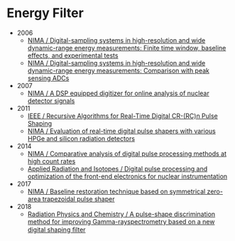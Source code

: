 <!-- EnergyFilter.md --- 
;; 
;; Description: 
;; Author: Hongyi Wu(吴鸿毅)
;; Email: wuhongyi@qq.com 
;; Created: 一 1月  1 00:03:02 2018 (+0800)
;; Last-Updated: 四 5月 31 05:25:58 2018 (+0800)
;;           By: Hongyi Wu(吴鸿毅)
;;     Update #: 6
;; URL: http://wuhongyi.cn -->

# Energy Filter

- 2006
	- [NIMA / Digital-sampling systems in high-resolution and wide dynamic-range energy measurements: Finite time window, baseline effects, and experimental tests](http://wuhongyi.cn/HardwareNote/pdf/article/1-s2.0-S0168900206000829-main.pdf)
	- [NIMA / Digital-sampling systems in high-resolution and wide dynamic-range energy measurements: Comparison with peak sensing ADCs](http://wuhongyi.cn/HardwareNote/pdf/article/1-s2.0-S0168900206000817-main.pdf)
- 2007
	- [NIMA / A DSP equipped digitizer for online analysis of nuclear detector signals](http://wuhongyi.cn/HardwareNote/pdf/article/1-s2.0-S0168900206017669-main.pdf)
- 2011
	- [IEEE / Recursive Algorithms for Real-Time Digital CR-(RC)n Pulse Shaping](http://wuhongyi.cn/HardwareNote/pdf/article/06026241.pdf)
	- [NIMA / Evaluation of real-time digital pulse shapers with various HPGe and silicon radiation detectors](http://wuhongyi.cn/HardwareNote/pdf/article/1-s2.0-S0168900210018826-main.pdf)
- 2014
	- [NIMA / Comparative analysis of digital pulse processing methods at high count rates](http://wuhongyi.cn/HardwareNote/pdf/article/1-s2.0-S0168900213013697-main.pdf)
	- [Applied Radiation and Isotopes / Digital pulse processing and optimization of the front-end electronics for nuclear instrumentation](http://wuhongyi.cn/HardwareNote/pdf/article/1-s2.0-S0969804313005393-main.pdf)
- 2017
	- [NIMA / Baseline restoration technique based on symmetrical zero-area trapezoidal pulse shaper](http://wuhongyi.cn/HardwareNote/pdf/article/1-s2.0-S0168900217304011-main.pdf)
- 2018
	- [Radiation Physics and Chemistry / A pulse-shape discrimination method for improving Gamma-rayspectrometry based on a new digital shaping ﬁlter](http://wuhongyi.cn/HardwareNote/pdf/article/1-s2.0-S0969806X17301494-main.pdf)

<!-- EnergyFilter.md ends here -->
